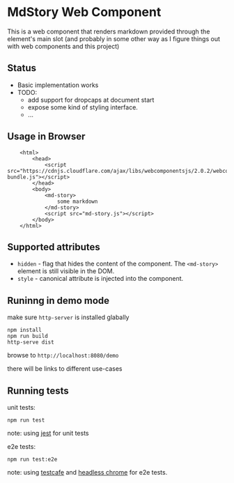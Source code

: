 # MdStory Web Component

This is a web component that renders markdown provided through the element's main slot (and probably in some other way as I figure things out with web components and this project)  


## Status

* Basic implementation works
* TODO:
  * add support for dropcaps at document start 
  * expose some kind of styling interface.
  * ...
  
 
## Usage in Browser

```
    <html>
        <head>
            <script src="https://cdnjs.cloudflare.com/ajax/libs/webcomponentsjs/2.0.2/webcomponents-bundle.js"></script>
        </head>
        <body>
            <md-story>
                some markdown
            </md-story>
            <script src="md-story.js"></script>
        </body>
    </html>
```

## Supported attributes

* `hidden` - flag that hides the content of the component. The `<md-story>` element is still visible in the DOM.
* `style`  - canonical attribute is injected into the component. 

## Runinng in demo mode
make sure `http-server` is installed glabally

```
npm install
npm run build
http-serve dist

```

browse to `http://localhost:8080/demo`

there will be links to different use-cases

## Running tests

unit tests:

```
npm run test
```
note: using [jest](https://jestjs.io/) for unit tests

e2e tests:
```
npm run test:e2e
```

note: using [testcafe](https://devexpress.github.io/testcafe/) and [headless chrome](https://chromium.googlesource.com/chromium/src/+/lkgr/headless/) for e2e tests.




